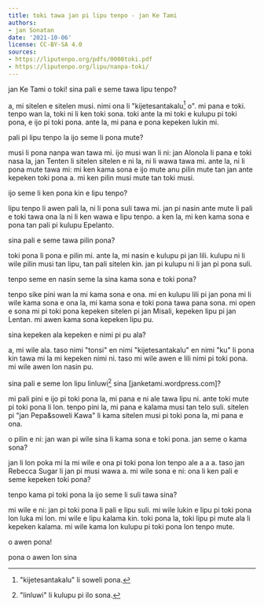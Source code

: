 ```yaml
---
title: toki tawa jan pi lipu tenpo - jan Ke Tami
authors:
- jan Sonatan
date: '2021-10-06'
license: CC-BY-SA 4.0
sources:
- https://liputenpo.org/pdfs/0008toki.pdf
- https://liputenpo.org/lipu/nanpa-toki/
---
```


jan Ke Tami o toki! sina pali e seme tawa lipu tenpo?

a, mi sitelen e sitelen musi. nimi ona li "kijetesantakalu[^1] o". mi pana e toki. tenpo wan la, toki ni li ken toki sona. toki ante la mi toki e kulupu pi toki pona, e ijo pi toki pona. ante la, mi pana e pona kepeken lukin mi.

[^1]: "kijetesantakalu" li soweli pona.

pali pi lipu tenpo la ijo seme li pona mute?

musi li pona nanpa wan tawa mi. ijo musi wan li ni: jan Alonola li pana e toki nasa la, jan Tenten li sitelen sitelen e ni la, ni li wawa tawa mi. ante la, ni li pona mute tawa mi: mi ken kama sona e ijo mute anu pilin mute tan jan ante kepeken toki pona a. mi ken pilin musi mute tan toki musi.

ijo seme li ken pona kin e lipu tenpo?

lipu tenpo li awen pali la, ni li pona suli tawa mi. jan pi nasin ante mute li pali e toki tawa ona la ni li ken wawa e lipu tenpo. a ken la, mi ken kama sona e pona tan pali pi kulupu Epelanto.

sina pali e seme tawa pilin pona?

toki pona li pona e pilin mi. ante la, mi nasin e kulupu pi jan lili. kulupu ni li wile pilin musi tan lipu, tan pali sitelen kin. jan pi kulupu ni li jan pi pona suli.

tenpo seme en nasin seme la sina kama sona e toki pona?

tenpo sike pini wan la mi kama sona e ona. mi en kulupu lili pi jan pona mi li wile kama sona e ona la, mi kama sona e toki pona tawa pana sona. mi open e sona mi pi toki pona kepeken sitelen pi jan Misali, kepeken lipu pi jan Lentan. mi awen kama sona kepeken lipu pu.

sina kepeken ala kepeken e nimi pi pu ala?

a, mi wile ala. taso nimi "tonsi" en nimi "kijetesantakalu" en nimi "ku" li pona kin tawa mi la mi kepeken nimi ni. taso mi wile awen e lili nimi pi toki pona. mi wile awen lon nasin pu.

sina pali e seme lon lipu linluwi[^2] sina [janketami.wordpress.com]?

mi pali pini e ijo pi toki pona la, mi pana e ni ale tawa lipu ni. ante toki mute pi toki pona li lon. tenpo pini la, mi pana e kalama musi tan telo suli. sitelen pi "jan Pepa&soweli Kawa" li kama sitelen musi pi toki pona la, mi pana e ona.

o pilin e ni: jan wan pi wile sina li kama sona e toki pona. jan seme o kama sona?

jan li lon poka mi la mi wile e ona pi toki pona lon tenpo ale a a a. taso jan Rebecca Sugar li jan pi musi wawa a. mi wile sona e ni: ona li ken pali e seme kepeken toki pona?

tenpo kama pi toki pona la ijo seme li suli tawa sina?

mi wile e ni: jan pi toki pona li pali e lipu suli. mi wile lukin e lipu pi toki pona lon luka mi lon. mi wile e lipu kalama kin. toki pona la, toki lipu pi mute ala li kepeken kalama. mi wile kama lon kulupu pi toki pona lon tenpo mute.

o awen pona!

pona o awen lon sina

[^2]: "linluwi" li kulupu pi ilo sona.